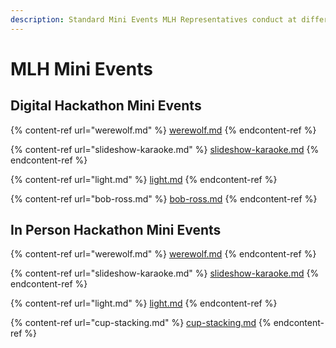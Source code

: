 ```yaml
---
description: Standard Mini Events MLH Representatives conduct at different Member Events
---
```


# MLH Mini Events

## Digital Hackathon Mini Events

{% content-ref url="werewolf.md" %}
[werewolf.md](werewolf.md)
{% endcontent-ref %}

{% content-ref url="slideshow-karaoke.md" %}
[slideshow-karaoke.md](slideshow-karaoke.md)
{% endcontent-ref %}

{% content-ref url="light.md" %}
[light.md](light.md)
{% endcontent-ref %}

{% content-ref url="bob-ross.md" %}
[bob-ross.md](bob-ross.md)
{% endcontent-ref %}

## In Person Hackathon Mini Events

{% content-ref url="werewolf.md" %}
[werewolf.md](werewolf.md)
{% endcontent-ref %}

{% content-ref url="slideshow-karaoke.md" %}
[slideshow-karaoke.md](slideshow-karaoke.md)
{% endcontent-ref %}

{% content-ref url="light.md" %}
[light.md](light.md)
{% endcontent-ref %}

{% content-ref url="cup-stacking.md" %}
[cup-stacking.md](cup-stacking.md)
{% endcontent-ref %}
